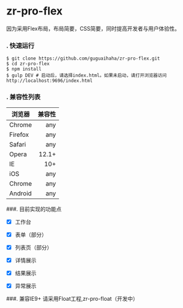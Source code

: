 
zr-pro-flex
====
因为采用Flex布局，布局简要，CSS简要，同时提高开发者与用户体验性。
### . 快速运行
```git
$ git clone https://github.com/guguaihaha/zr-pro-flex.git
$ cd zr-pro-flex
$ npm install
$ gulp DEV # 启动后，请选择index.html。如果未启动，请打开浏览器访问 http://localhost:9696/index.html
```

### . 兼容性列表

| 浏览器        | 兼容性   | 
| --------   | -----:  | 
| Chrome     | any |   
| Firefox        |   any   | 
| Safari        |    any    | 
| Opera     | 12.1+ |   
| IE        |   10+   | 
| iOS        |    any    | 
| Chrome     | any |   
| Android        |   any   | 

###. 目前实现的功能点
- [x] 工作台
- [x] 表单（部分）
- [x] 列表页（部分）
- [x] 详情展示
- [x] 结果展示
- [x] 异常展示


###. 兼容IE9+
请采用Float工程,zr-pro-float（开发中）
